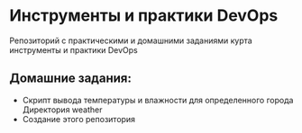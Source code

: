 # Инструменты и практики DevOps
Репозиторий с практическими и домашними заданиями курта инструменты и практики DevOps
## Домашние задания:
- Скрипт вывода температуры и влажности для определенного города
  Директория weather
- Создание этого репозитория
